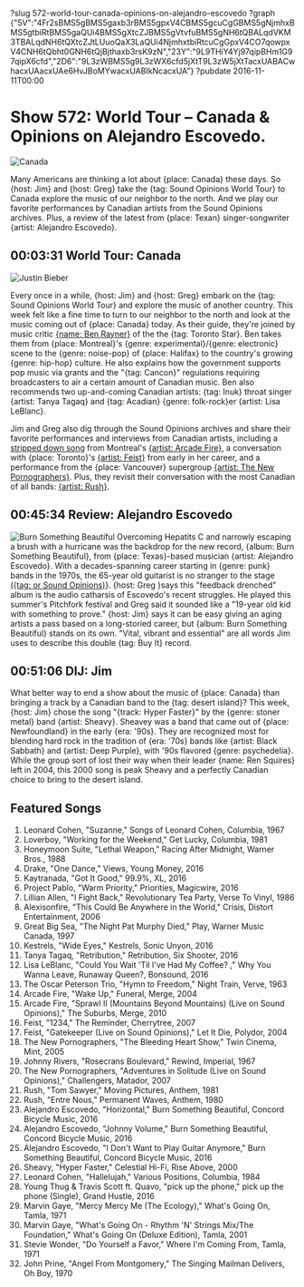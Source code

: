 ?slug 572-world-tour-canada-opinions-on-alejandro-escovedo
?graph {"5V":"4Fr2sBMS5gBMS5gaxb3rBMS5gpxV4CBMS5gcuCgGBMS5gNjmhxBMS5gtbiRtBMS5gaQUi4BMS5gXtcZJBMS5gVtvfuBMS5gNH6tQBALqdVKM3TBALqdNH6tQXtcZJtLUuoQaX3LaQUi4NjmhxtbiRtcuCgGpxV4CO7qowpxV4CNH6tQbht0GNH6tQjBjthaxb3rsK9zN","23Y":"9L9THiY4Yj97qipBHm1G97qipX6cfd","2D6":"9L3zWBMS5g9L3zWX6cfd5jXtT9L3zW5jXtTacxUABACwhacxUAacxUAe6HvJBoMYwacxUABIkNcacxUA"}
?pubdate 2016-11-11T00:00

# Show 572: World Tour – Canada & Opinions on Alejandro Escovedo.
![Canada](//static.soundopinions.org/images/2016/canada_web.jpg)

Many Americans are thinking a lot about {place: Canada} these days. So {host: Jim} and {host: Greg} take the {tag: Sound Opinions World Tour} to Canada explore the music of our neighbor to the north. And we play our favorite performances by Canadian artists from the Sound Opinions archives. Plus, a review of the latest from {place: Texan} singer-songwriter {artist: Alejandro Escovedo}.

## 00:03:31 World Tour: Canada
![Justin Bieber](//static.soundopinions.org/images/2016/bieber_mounties.jpg)

Every once in a while, {host: Jim} and {host: Greg} embark on the {tag: Sound Opinions World Tour} and explore the music of another country. This week felt like a fine time to turn to our neighbor to the north and look at the music coming out of {place: Canada} today. As their guide, they're joined by music critic [{name: Ben Rayner}](https://www.thestar.com/authors.rayner_ben.html) of the the {tag: Toronto Star}. Ben takes them from {place: Montreal}'s {genre: experimental}/{genre: electronic} scene to the {genre: noise-pop} of {place: Halifax} to the country's growing {genre: hip-hop} culture. He also explains how the government supports pop music via grants and the "{tag: Cancon}" regulations requiring broadcasters to air a certain amount of Canadian music. Ben also recommends two up-and-coming Canadian artists: {tag: Inuk} throat singer {artist: Tanya Tagaq} and {tag: Acadian} {genre: folk-rock}er {artist: Lisa LeBlanc}.

Jim and Greg also dig through the Sound Opinions archives and share their favorite performances and interviews from Canadian artists, including a [stripped down song](http://soundopinions.org/show/290/) from Montreal's [{artist: Arcade Fire}](http://soundopinions.org/show/85/), a conversation with {place: Toronto}'s [{artist: Feist}](http://soundopinions.org/show/13/) from early in her career, and a performance from the {place: Vancouver} supergroup [{artist: The New Pornographers}](http://soundopinions.org/show/105/). Plus, they revisit their conversation with the most Canadian of all bands: [{artist: Rush}](http://soundopinions.org/show/535/).

## 00:45:34 Review: Alejandro Escovedo
![Burn Something Beautiful](http://is4.mzstatic.com/image/thumb/Music62/v4/fd/39/95/fd39958a-f35e-3cd5-a1a7-fd46e183e0a5/source/600x600bb.jpg "4034262/1151613661")
Overcoming Hepatits C and narrowly escaping a brush with a hurricane was the backdrop for the new record, {album: Burn Something Beautiful}, from {place: Texas}-based musician {artist: Alejandro Escovedo}. With a decades-spanning career starting in {genre: punk} bands in the 1970s, the 65-year old guitarist is no stranger to the stage [({tag: or Sound Opinions)}](http://soundopinions.org/search/?index=alejandroescovedo). {host: Greg }says this "feedback drenched" album is the audio catharsis of Escovedo's recent struggles. He played this summer's Pitchfork festival and Greg said it sounded like a "19-year old kid with something to prove." {host: Jim} says it can be easy giving an aging artists a pass based on a long-storied career, but {album: Burn Something Beautiful} stands on its own. "Vital, vibrant and essential" are all words Jim uses to describe this double {tag: Buy It} record. 


## 00:51:06 DIJ: Jim

What better way to end a show about the music of {place: Canada} than bringing a track by a Canadian band to the {tag: desert island}? This week, {host: Jim} chose the song "{track: Hyper Faster}" by the {genre: stoner metal} band {artist: Sheavy}. Sheavey was a band that came out of {place: Newfoundland} in the early {era: '90s}. They are recognized most for blending hard rock in the tradition of {era: '70s} bands like {artist: Black Sabbath} and {artist: Deep Purple}, with '90s flavored {genre: psychedelia}. While the group sort of lost their way when their leader {name: Ren Squires} left in 2004, this 2000 song is peak Sheavy and a perfectly Canadian choice to bring to the desert island.

## Featured Songs

1. Leonard Cohen, "Suzanne," Songs of Leonard Cohen, Columbia, 1967
1. Loverboy, "Working for the Weekend," Get Lucky, Columbia, 1981
1. Honeymoon Suite, "Lethal Weapon," Racing After Midnight, Warner Bros., 1988
1. Drake, "One Dance," Views, Young Money, 2016
1. Kaytranada, "Got It Good," 99.9%, XL, 2016
1. Project Pablo, "Warm Priority," Priorities, Magicwire, 2016
1. Lillian Allen, "I Fight Back," Revolutionary Tea Party, Verse To Vinyl, 1986
1. Alexisonfire, "This Could Be Anywhere in the World," Crisis, Distort Entertainment, 2006
1. Great Big Sea, "The Night Pat Murphy Died," Play, Warner Music Canada, 1997
1. Kestrels, "Wide Eyes," Kestrels, Sonic Unyon, 2016
1. Tanya Tagaq, "Retribution," Retribution, Six Shooter, 2016
1. Lisa LeBlanc, "Could You Wait 'Til I've Had My Coffee?        ," Why You Wanna Leave, Runaway Queen?, Bonsound, 2016
1. The Oscar Peterson Trio, "Hymn to Freedom," Night Train, Verve, 1963
1. Arcade Fire, "Wake Up," Funeral, Merge, 2004
1. Arcade Fire, "Sprawl II (Mountains Beyond Mountains) (Live on Sound Opinions)," The Suburbs, Merge, 2010
1. Feist, "1234," The Reminder, Cherrytree, 2007
1. Feist, "Gatekeeper (Live on Sound Opinions)," Let It Die, Polydor, 2004
1. The New Pornographers, "The Bleeding Heart Show," Twin Cinema, Mint, 2005
1. Johnny Rivers, "Rosecrans Boulevard," Rewind, Imperial, 1967
1. The New Pornographers, "Adventures in Solitude (Live on Sound Opinions)," Challengers, Matador, 2007
1. Rush, "Tom Sawyer," Moving Pictures, Anthem, 1981
1. Rush, "Entre Nous," Permanent Waves, Anthem, 1980
1. Alejandro Escovedo, "Horizontal," Burn Something Beautiful, Concord Bicycle Music, 2016
1. Alejandro Escovedo, "Johnny Volume," Burn Something Beautiful, Concord Bicycle Music, 2016
1. Alejandro Escovedo, "I Don't Want to Play Guitar Anymore," Burn Something Beautiful, Concord Bicycle Music, 2016
1. Sheavy, "Hyper Faster," Celestial Hi-Fi, Rise Above, 2000
1. Leonard Cohen, "Hallelujah," Various Positions, Columbia, 1984
1. Young Thug & Travis Scott ft. Quavo, "pick up the phone," pick up the phone (Single), Grand Hustle, 2016
1. Marvin Gaye, "Mercy Mercy Me (The Ecology)," What's Going On, Tamla, 1971
1. Marvin Gaye, "What's Going On - Rhythm 'N' Strings Mix/The Foundation," What's Going On (Deluxe Edition), Tamla, 2001
1. Stevie Wonder, "Do Yourself a Favor," Where I'm Coming From, Tamla, 1971
1. John Prine, "Angel From Montgomery," The Singing Mailman Delivers, Oh Boy, 1970
